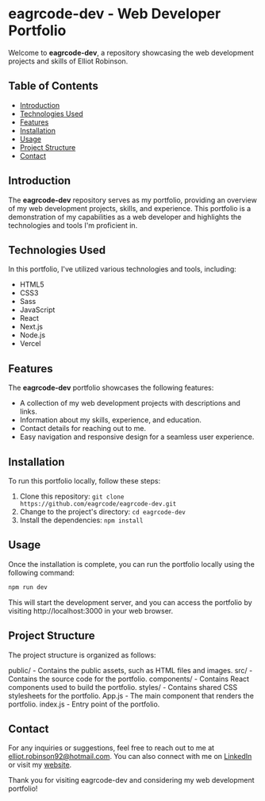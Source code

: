 # eagrcode-dev - Web Developer Portfolio

Welcome to **eagrcode-dev**, a repository showcasing the web development projects and skills of Elliot Robinson.

## Table of Contents

- [Introduction](#introduction)
- [Technologies Used](#technologies-used)
- [Features](#features)
- [Installation](#installation)
- [Usage](#usage)
- [Project Structure](#project-structure)
- [Contact](#contact)

## Introduction

The **eagrcode-dev** repository serves as my portfolio, providing an overview of my web development projects, skills, and experience. This portfolio is a demonstration of my capabilities as a web developer and highlights the technologies and tools I'm proficient in.

## Technologies Used

In this portfolio, I've utilized various technologies and tools, including:

- HTML5
- CSS3
- Sass
- JavaScript
- React
- Next.js
- Node.js
- Vercel

## Features

The **eagrcode-dev** portfolio showcases the following features:

- A collection of my web development projects with descriptions and links.
- Information about my skills, experience, and education.
- Contact details for reaching out to me.
- Easy navigation and responsive design for a seamless user experience.

## Installation

To run this portfolio locally, follow these steps:

1. Clone this repository: `git clone https://github.com/eagrcode/eagrcode-dev.git`
2. Change to the project's directory: `cd eagrcode-dev`
3. Install the dependencies: `npm install`

## Usage

Once the installation is complete, you can run the portfolio locally using the following command:

```bash
npm run dev
```

This will start the development server, and you can access the portfolio by visiting http://localhost:3000 in your web browser.

## Project Structure

The project structure is organized as follows:

public/ - Contains the public assets, such as HTML files and images.
src/ - Contains the source code for the portfolio.
components/ - Contains React components used to build the portfolio.
styles/ - Contains shared CSS stylesheets for the portfolio.
App.js - The main component that renders the portfolio.
index.js - Entry point of the portfolio.

## Contact

For any inquiries or suggestions, feel free to reach out to me at elliot.robinson92@hotmail.com. You can also connect with me on [LinkedIn](https://www.linkedin.com/in/elliot-robinson) or visit my [website](https://www.eagrcode.dev).

Thank you for visiting eagrcode-dev and considering my web development portfolio!
